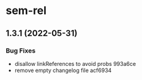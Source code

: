 # sem-rel

## 1.3.1 (2022-05-31)


### Bug Fixes

* disallow linkReferences to avoid probs 993a6ce
* remove empty changelog file acf6934

